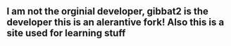 
<html>

## I am not the orginial developer, gibbat2 is the developer this is an alerantive fork! Also this is a site used for learning stuff 




